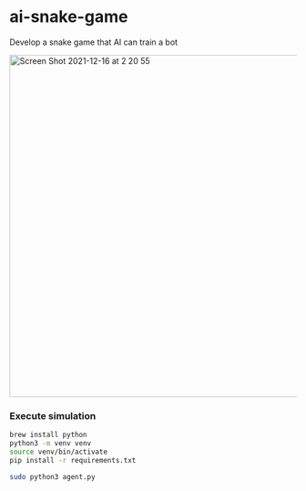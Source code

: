 # ai-snake-game
Develop a snake game that AI can train a bot

<img width="800" height="600" alt="Screen Shot 2021-12-16 at 2 20 55" src="https://user-images.githubusercontent.com/14138179/146234221-a7f68dae-da47-42fa-acc1-a46c26b2b8e1.png">

### Execute simulation

```bash
brew install python
python3 -m venv venv
source venv/bin/activate
pip install -r requirements.txt

sudo python3 agent.py
```
